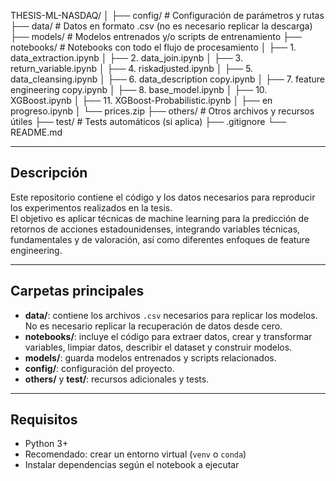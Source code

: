 




THESIS-ML-NASDAQ/
│
├── config/ # Configuración de parámetros y rutas
├── data/ # Datos en formato .csv (no es necesario replicar la descarga)
├── models/ # Modelos entrenados y/o scripts de entrenamiento
├── notebooks/ # Notebooks con todo el flujo de procesamiento
│ ├── 1. data_extraction.ipynb
│ ├── 2. data_join.ipynb
│ ├── 3. return_variable.ipynb
│ ├── 4. riskadjusted.ipynb
│ ├── 5. data_cleansing.ipynb
│ ├── 6. data_description copy.ipynb
│ ├── 7. feature engineering copy.ipynb
│ ├── 8. base_model.ipynb
│ ├── 10. XGBoost.ipynb
│ ├── 11. XGBoost-Probabilistic.ipynb
│ ├── en progreso.ipynb
│ └── prices.zip
├── others/ # Otros archivos y recursos útiles
├── test/ # Tests automáticos (si aplica)
├── .gitignore
└── README.md




---

## Descripción

Este repositorio contiene el código y los datos necesarios para reproducir los experimentos realizados en la tesis.  
El objetivo es aplicar técnicas de machine learning para la predicción de retornos de acciones estadounidenses, integrando variables técnicas, fundamentales y de valoración, así como diferentes enfoques de feature engineering.

---

## Carpetas principales

- **data/**: contiene los archivos `.csv` necesarios para replicar los modelos. No es necesario replicar la recuperación de datos desde cero.
- **notebooks/**: incluye el código para extraer datos, crear y transformar variables, limpiar datos, describir el dataset y construir modelos.
- **models/**: guarda modelos entrenados y scripts relacionados.
- **config/**: configuración del proyecto.
- **others/** y **test/**: recursos adicionales y tests.

---

## Requisitos

- Python 3+
- Recomendado: crear un entorno virtual (`venv` o `conda`)
- Instalar dependencias según el notebook a ejecutar

